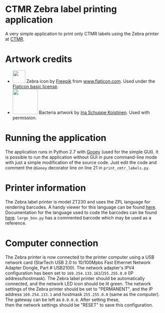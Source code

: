 # CTMR Zebra label printing application
A very simple application to print only CTMR labels using the Zebra printer
at [CTMR](http://ki.se/en/research/centre-for-translational-microbiome-research-ctmr).

# Artwork credits
* <img src="https://image.flaticon.com/icons/svg/141/141701.svg" width=40> Zebra icon by [Freepik](www.freepik.com) from www.flaticon.com. Used under the [Flaticon basic license](http://file000.flaticon.com/downloads/license/license.pdf).
* <img src="http://ki.se/sites/default/files/styles/1_of_3/public/ina-ctmr_0.jpg?itok=AWJgtpVZ" width=80> Bacteria artwork by [Ina Schuppe Koistinen](http://www.inasakvareller.se/). Used with permission.

# Running the application
The application runs in Python 2.7 with
[Gooey](https://github.com/chriskiehl/Gooey) (used for the simple GUI). It is
possible to run the application without GUI in pure command-line mode with
just a simple modification of the source code. Just edit the code and comment
the `@Gooey` decorator line on line 21 in `print_cmtr_labels.py`.

# Printer information
The Zebra label printer is model ZT230 and uses the ZPL language for rendering
barcodes. A handy viewer for this language can be found [here](http://labelary.com/viewer.html).
Documentation for the language used to code the barcodes can be found [here](https://www.zebra.com/content/dam/zebra/manuals/printers/common/programming/zpl-zbi2-pm-en.pdf).
`large_box.py` has a commented barcode which may be used as a reference.

# Computer connection
The Zebra printer is now connected to the printer computer using a USB network card (StarTech USB
2.0 to 10/100Mpbs Fast Ethernet Network Adapter Dongle, Part # USB2100). The network adapter's
IPV4 configuration has been set to `169.254.133.162`/`255.255.0.0` (IP address/hostmask).
The Zebra label printer should be automatically connected, and the network LED icon should be
lit green.
The network settings of the Zebra printer should be set to "PERMANENT", and the IP address 
`169.254.133.1` and hostmask `255.255.0.0` (same as the computer). 
The gateway can be left as `0.0.0.0`. After setting these,  
then the network settings should be "RESET" to save this configuration.

